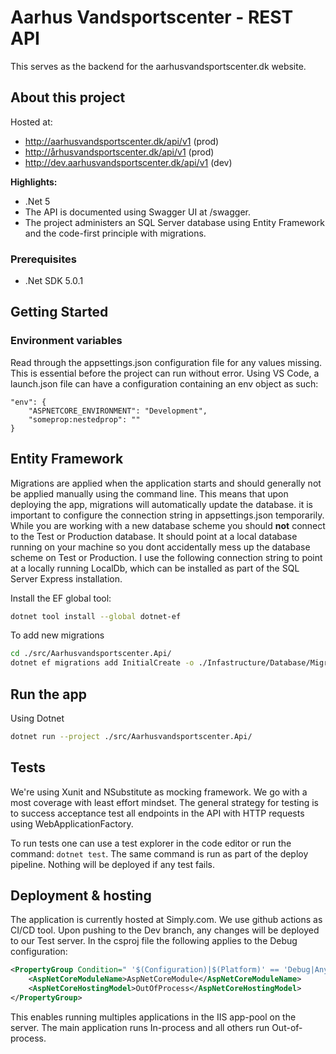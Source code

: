# Aarhus Vandsportscenter - REST API

This serves as the backend for the aarhusvandsportscenter.dk website.

## About this project

Hosted at:

- http://aarhusvandsportscenter.dk/api/v1 (prod)
- http://århusvandsportscenter.dk/api/v1 (prod)
- http://dev.aarhusvandsportscenter.dk/api/v1 (dev)

**Highlights:**

- .Net 5
- The API is documented using Swagger UI at /swagger.
- The project administers an SQL Server database using Entity Framework and the code-first principle with migrations.

### Prerequisites

- .Net SDK 5.0.1

## Getting Started

### Environment variables

Read through the appsettings.json configuration file for any values missing.
This is essential before the project can run without error.
Using VS Code, a launch.json file can have a configuration containing an env object as such:

```
"env": {
    "ASPNETCORE_ENVIRONMENT": "Development",
    "someprop:nestedprop": ""
}
```

## Entity Framework

Migrations are applied when the application starts and should generally not be applied manually using the command line.
This means that upon deploying the app, migrations will automatically update the database.
it is important to configure the connection string in appsettings.json temporarily.
While you are working with a new database scheme you should **not** connect to the Test or Production database.
It should point at a local database running on your machine so you dont accidentally mess up the database scheme on Test or Production.
I use the following connection string to point at a locally running LocalDb, which can be installed as part of the SQL Server Express installation.

Install the EF global tool:
```sh
dotnet tool install --global dotnet-ef
```

To add new migrations
```sh
cd ./src/Aarhusvandsportscenter.Api/
dotnet ef migrations add InitialCreate -o ./Infastructure/Database/Migrations/
```

## Run the app

Using Dotnet

```sh
dotnet run --project ./src/Aarhusvandsportscenter.Api/
```

## Tests

We're using Xunit and NSubstitute as mocking framework.
We go with a most coverage with least effort mindset.
The general strategy for testing is to success acceptance test all endpoints in the API with HTTP requests using WebApplicationFactory.

To run tests one can use a test explorer in the code editor or run the command: `dotnet test`.
The same command is run as part of the deploy pipeline. Nothing will be deployed if any test fails.

## Deployment & hosting

The application is currently hosted at Simply.com.
We use github actions as CI/CD tool. Upon pushing to the Dev branch, any changes will be deployed to our Test server.
In the csproj file the following applies to the Debug configuration:

```xml
<PropertyGroup Condition=" '$(Configuration)|$(Platform)' == 'Debug|AnyCPU' ">
    <AspNetCoreModuleName>AspNetCoreModule</AspNetCoreModuleName>
    <AspNetCoreHostingModel>OutOfProcess</AspNetCoreHostingModel>
</PropertyGroup>
```

This enables running multiples applications in the IIS app-pool on the server.
The main application runs In-process and all others run Out-of-process.
